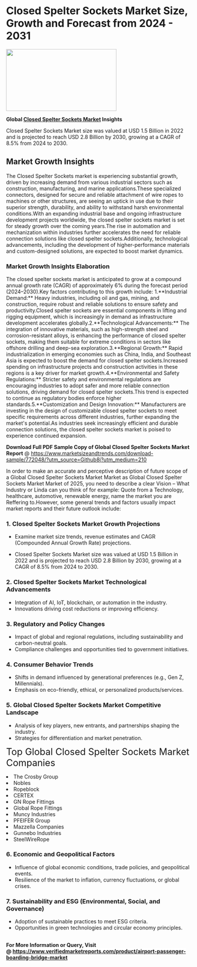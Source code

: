 <H1>Closed Spelter Sockets Market Size, Growth and Forecast from 2024 - 2031</H1><img class="aligncenter size-medium wp-image-584254" src="https://thirdeyenews.in/wp-content/uploads/2024/09/Global-Market-Research-300x168.jpeg" alt="" width="300" height="168" /><p><strong>Global&nbsp;<a href="https://www.marketsizeandtrends.com/download-sample/772048/?utm_source=Github8j?utm_medium=210">Closed Spelter Sockets Market</a> Insights</strong></p><p>Closed Spelter Sockets Market size was valued at USD 1.5 Billion in 2022 and is projected to reach USD 2.8 Billion by 2030, growing at a CAGR of 8.5% from 2024 to 2030.</p><p><h2>Market Growth Insights</h2> The Closed Spelter Sockets market is experiencing substantial growth, driven by increasing demand from various industrial sectors such as construction, manufacturing, and marine applications.These specialized connectors, designed for secure and reliable attachment of wire ropes to machines or other structures, are seeing an uptick in use due to their superior strength, durability, and ability to withstand harsh environmental conditions.With an expanding industrial base and ongoing infrastructure development projects worldwide, the closed spelter sockets market is set for steady growth over the coming years.The rise in automation and mechanization within industries further accelerates the need for reliable connection solutions like closed spelter sockets.Additionally, technological advancements, including the development of higher-performance materials and custom-designed solutions, are expected to boost market dynamics. <h3>Market Growth Insights Elaboration</h3> The closed spelter sockets market is anticipated to grow at a compound annual growth rate (CAGR) of approximately 6% during the forecast period (2024–2030).Key factors contributing to this growth include: 1.**Industrial Demand:** Heavy industries, including oil and gas, mining, and construction, require robust and reliable solutions to ensure safety and productivity.Closed spelter sockets are essential components in lifting and rigging equipment, which is increasingly in demand as infrastructure development accelerates globally.2.**Technological Advancements:** The integration of innovative materials, such as high-strength steel and corrosion-resistant alloys, is enhancing the performance of closed spelter sockets, making them suitable for extreme conditions in sectors like offshore drilling and deep-sea exploration.3.**Regional Growth:** Rapid industrialization in emerging economies such as China, India, and Southeast Asia is expected to boost the demand for closed spelter sockets.Increased spending on infrastructure projects and construction activities in these regions is a key driver for market growth.4.**Environmental and Safety Regulations:** Stricter safety and environmental regulations are encouraging industries to adopt safer and more reliable connection solutions, driving demand for closed spelter sockets.This trend is expected to continue as regulatory bodies enforce higher standards.5.**Customization and Design Innovation:** Manufacturers are investing in the design of customizable closed spelter sockets to meet specific requirements across different industries, further expanding the market's potential.As industries seek increasingly efficient and durable connection solutions, the closed spelter sockets market is poised to experience continued expansion.</p><p><span class=""><strong>Download Full PDF Sample Copy of Global Closed Spelter Sockets Market Report</strong> @ <a href="https://www.marketsizeandtrends.com/download-sample/772048/?utm_source=Github8j?utm_medium=210" target="_blank">https://www.marketsizeandtrends.com/download-sample/772048/?utm_source=Github8j?utm_medium=210</a></span></p><p>In order to make an accurate and perceptive description of future scope of a Global&nbsp;Closed Spelter Sockets Market Market as Global&nbsp;Closed Spelter Sockets Market Market of 2025, you need to describe a clear Vision &ndash; What Industry or Linda can you think of for example: Quote from a Technology, healthcare, automotive, renewable energy, name the market you are Reffering to.However, some general trends and factors usually impact market reports and their future outlook include:</p><h3>1.&nbsp;<strong>Closed Spelter Sockets Market Growth Projections</strong></h3><ul><li>Examine market size trends, revenue estimates and CAGR (Compounded Annual Growth Rate) projections.</li><li><p>Closed Spelter Sockets Market size was valued at USD 1.5 Billion in 2022 and is projected to reach USD 2.8 Billion by 2030, growing at a CAGR of 8.5% from 2024 to 2030.</p></li></ul><h3>2.&nbsp;<strong>Closed Spelter Sockets Market Technological Advancements</strong></h3><ul><li>Integration of AI, IoT, blockchain, or automation in the industry.</li><li>Innovations driving cost reductions or improving efficiency.</li></ul><h3>3.&nbsp;<strong>Regulatory and Policy Changes</strong></h3><ul><li>Impact of global and regional regulations, including sustainability and carbon-neutral goals.</li><li>Compliance challenges and opportunities tied to government initiatives.</li></ul><h3>4.&nbsp;<strong>Consumer Behavior Trends</strong></h3><ul><li>Shifts in demand influenced by generational preferences (e.g., Gen Z, Millennials).</li><li>Emphasis on eco-friendly, ethical, or personalized products/services.</li></ul><h3>5.&nbsp;<strong>Global Closed Spelter Sockets Market Competitive Landscape</strong></h3><ul><li>Analysis of key players, new entrants, and partnerships shaping the industry.</li><li>Strategies for differentiation and market penetration.</li></ul><p data-pm-slice="1 1 []"><span style="color: inherit; font-family: inherit; font-size: 25px;">Top Global Closed Spelter Sockets Market Companies</span></p><div class="" data-test-id=""><p><li>The Crosby Group</li><li> Nobles</li><li> Ropeblock</li><li> CERTEX</li><li> GN Rope Fittings</li><li> Global Rope Fittings</li><li> Muncy Industries</li><li> PFEIFER Group</li><li> Mazzella Companies</li><li> Gunnebo Industries</li><li> SteelWireRope</li></p></div><h3>6.&nbsp;<strong>Economic and Geopolitical Factors</strong></h3><ul><li>Influence of global economic conditions, trade policies, and geopolitical events.</li><li>Resilience of the market to inflation, currency fluctuations, or global crises.</li></ul><h3>7.&nbsp;<strong>Sustainability and ESG (Environmental, Social, and Governance)</strong></h3><ul><li>Adoption of sustainable practices to meet ESG criteria.</li><li>Opportunities in green technologies and circular economy principles.</li></ul><h2><strong style="font-size: 14px;">For More Information or Query, Visit @&nbsp;</strong><a style="background-color: #ffffff; font-size: 14px;" href="https://www.marketsizeandtrends.com/report/closed-spelter-sockets-market/" target="_blank">https://www.verifiedmarketreports.com/product/airport-passenger-boarding-bridge-market</a></h2>